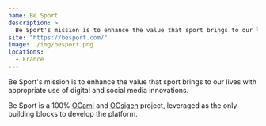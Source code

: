 ```yaml
---
name: Be Sport
description: > 
  Be Sport's mission is to enhance the value that sport brings to our lives with appropriate use of digital and social media innovations
site: "https://besport.com/"
image: ./img/besport.png
locations: 
  - France
---
```


Be Sport's mission is to enhance the value that sport brings to our lives with appropriate use of digital and social media innovations.
           
Be Sport is a 100% [OCaml](//ocaml.org/) and [OCsigen](https://ocsigen.org) project, leveraged as the only building blocks to develop the platform. 
